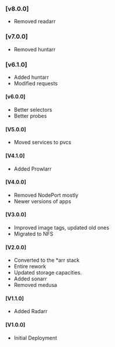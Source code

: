 ### [v8.0.0]
- Removed readarr

### [v7.0.0]
- Removed huntarr

### [v6.1.0]
- Added huntarr
- Modified requests

#### [v6.0.0]
- Better selectors
- Better probes


#### [V5.0.0]
* Moved services to pvcs

#### [V4.1.0]
* Added Prowlarr

#### [V4.0.0]
* Removed NodePort mostly
* Newer versions of apps

#### [V3.0.0]
* Improved image tags, updated old ones
* Migrated to NFS

#### [V2.0.0]
* Converted to the *arr stack
* Entire rework
* Updated storage capacities.
* Added sonarr
* Removed medusa

#### [V1.1.0]
* Added Radarr

#### [V1.0.0]
* Initial Deployment
